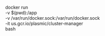docker run \
-v $(pwd):/app \
-v /var/run/docker.sock:/var/run/docker.sock \
-it us.gcr.io/plasmic/cluster-manager \
bash
